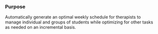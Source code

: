 ### Purpose

Automatically generate an optimal weekly schedule for therapists to manage individual and groups of students while optimizing for other tasks as needed on an incremental basis.
